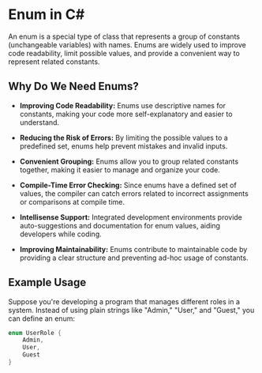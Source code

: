 # Enum in C#

An enum is a special type of class that represents a group of constants (unchangeable variables) with names. Enums are widely used to improve code readability, limit possible values, and provide a convenient way to represent related constants.

## Why Do We Need Enums?

- **Improving Code Readability:** Enums use descriptive names for constants, making your code more self-explanatory and easier to understand.

- **Reducing the Risk of Errors:** By limiting the possible values to a predefined set, enums help prevent mistakes and invalid inputs.

- **Convenient Grouping:** Enums allow you to group related constants together, making it easier to manage and organize your code.

- **Compile-Time Error Checking:** Since enums have a defined set of values, the compiler can catch errors related to incorrect assignments or comparisons at compile time.

- **Intellisense Support:** Integrated development environments provide auto-suggestions and documentation for enum values, aiding developers while coding.

- **Improving Maintainability:** Enums contribute to maintainable code by providing a clear structure and preventing ad-hoc usage of constants.

## Example Usage

Suppose you're developing a program that manages different roles in a system. Instead of using plain strings like "Admin," "User," and "Guest," you can define an enum:

```csharp
enum UserRole {
    Admin,
    User,
    Guest
}
```
